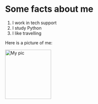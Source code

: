 # Some facts about me
1. I work in tech support
2. I study Python
3. I like travelling


Here is a picture of me:

<image src="/me.jpg" alt="My pic" width="150" height="160">



